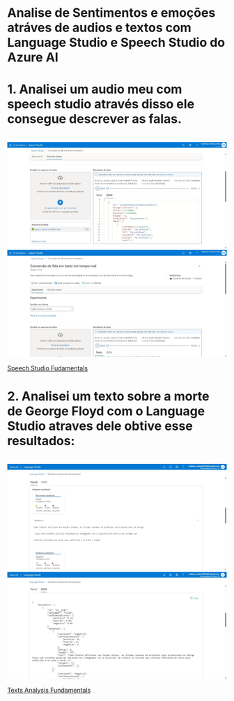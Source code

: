# Analise de Sentimentos e emoções atráves de audios e textos com Language Studio e Speech Studio do Azure AI

# 1. Analisei um audio meu com speech studio através disso ele consegue descrever as falas.
 <div style="display: inline_block"><br>
 <img src="img/Captura da Web_2-2-2024_223735_speech.microsoft.com.jpeg">
 <img src="img/Captura da Web_2-2-2024_223818_speech.microsoft.com.jpeg">
 </div>

 [Speech Studio Fudamentals](https://microsoftlearning.github.io/mslearn-ai-fundamentals/Instructions/Labs/09-speech.html)

# 2. Analisei um texto sobre a morte de George Floyd com o Language Studio atraves dele obtive esse resultados:
  <div style="display: inline_block"><br>
  <img src="img/Captura da Web_2-2-2024_223640_language.cognitive.azure.com.jpeg">
  <img src="img/Captura da Web_2-2-2024_22368_language.cognitive.azure.com.jpeg">
  </div>

 [Texts Analysis Fundamentals](https://microsoftlearning.github.io/mslearn-ai-fundamentals/Instructions/Labs/06-text-analysis.html)
